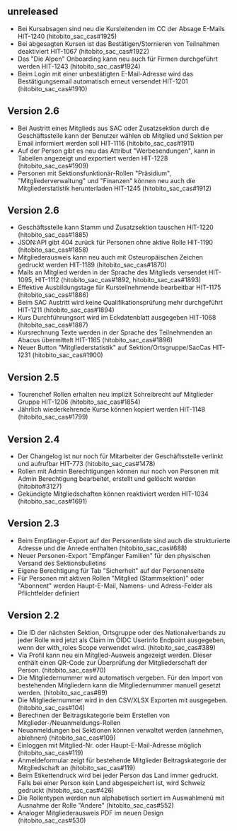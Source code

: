 ## unreleased

* Bei Kursabsagen sind neu die Kursleitenden im CC der Absage E-Mails HIT-1240 (hitobito_sac_cas#1925)
* Bei abgesagten Kursen ist das Bestätigen/Stornieren von Teilnahmen deaktiviert HIT-1067 (hitobito_sac_cas#1922)
* Das "Die Alpen" Onboarding kann neu auch für Firmen durchgeführt werden HIT-1243 (hitobito_sac_cas#1924)
* Beim Login mit einer unbestätigten E-Mail-Adresse wird das Bestätigungsemail automatisch erneut versendet HIT-1201 (hitobito_sac_cas#1910)

## Version 2.6

* Bei Austritt eines Mitglieds aus SAC oder Zusatzsektion durch die Geschäftsstelle kann der Benutzer wählen ob Mitglied und Sektion per Email informiert werden soll HIT-1116 (hitobito_sac_cas#1911)
* Auf der Person gibt es neu das Attribut "Werbesendungen", kann in Tabellen angezeigt und exportiert werden HIT-1228 (hitobito_sac_cas#1909)
* Personen mit Sektionsfunktionär-Rollen "Präsidium", "Mitgliederverwaltung" und "Finanzen" können neu auch die Mitgliederstatistik herunterladen HIT-1245 (hitobito_sac_cas#1912)

## Version 2.6

* Geschäftsstelle kann Stamm und Zusatzsektion tauschen HIT-1220 (hitobito_sac_cas#1885)
* JSON:API gibt 404 zurück für Personen ohne aktive Rolle HIT-1190 (hitobito_sac_cas#1858)
* Mitgliederausweis kann neu auch mit Osteuropäischen Zeichen gedruckt werden HIT-1189 (hitobito_sac_cas#1870)
* Mails an Mitglied werden in der Sprache des Mitglieds versendet HIT-1095, HIT-1112 (hitobito_sac_cas#1892, hitobito_sac_cas#1893)
* Effektive Ausbildungstage für Kursteilnehmende bearbeitbar HIT-1175 (hitobito_sac_cas#1886)
* Beim SAC Austritt wird keine Qualifikationsprüfung mehr durchgeführt HIT-1211 (hitobito_sac_cas#1894)
* Kurs Durchführungsort wird im Eckdatenblatt ausgegeben HIT-1068 (hitobito_sac_cas#1887)
* Kursrechnung Texte werden in der Sprache des Teilnehmenden an Abacus übermittelt HIT-1165 (hitobito_sac_cas#1896)
* Neuer Button "Mitgliederstatistik" auf Sektion/Ortsgruppe/SacCas HIT-1231 (hitobito_sac_cas#1900)

## Version 2.5

* Tourenchef Rollen erhalten neu implizit Schreibrecht auf Mitglieder Gruppe HIT-1206 (hitobito_sac_cas#1854)
* Jährlich wiederkehrende Kurse können kopiert werden HIT-1148 (hitobito_sac_cas#1799)

## Version 2.4

* Der Changelog ist nur noch für Mitarbeiter der Geschäftsstelle verlinkt und aufrufbar HIT-773 (hitobito_sac_cas#1478)
* Rollen mit Admin Berechtigungen können nur noch von Personen mit Admin Berechtigung bearbeitet, erstellt und gelöscht werden (hitobito#3127)
* Gekündigte Mitgliedschaften können reaktiviert werden HIT-1034 (hitobito_sac_cas#1691)

## Version 2.3

* Beim Empfänger-Export auf der Personenliste sind auch die strukturierte Adresse und die Anrede enthalten (hitobito_sac_cas#688)
* Neuer Personen-Export "Empfänger Familien" für den physischen Versand des Sektionsbulletins
* Eigene Berechtigung für Tab "Sicherheit" auf der Personenseite
* Für Personen mit aktiven Rollen "Mitglied (Stammsektion)" oder "Abonnent" werden Haupt-E-Mail, Namens- und Adress-Felder als Pflichtfelder definiert

## Version 2.2

* Die ID der nächsten Sektion, Ortsgruppe oder des Nationalverbands zu jeder Rolle wird jetzt als Claim im OIDC Userinfo Endpoint ausgegeben, wenn der with_roles Scope verwendet wird. (hitobito_sac_cas#389)
* Via Profil kann neu ein Mitglied-Ausweis angezeigt werden. Dieser enthält einen QR-Code zur Überprüfung der Mitgliederschaft der Person. (hitobito_sac_cas#70)
* Die Mitgliedernummer wird automatisch vergeben. Für den Import von bestehenden Mitgliedern kann die Mitgliedernummer manuell gesetzt werden. (hitobito_sac_cas#89)
* Die Mitgliedernummer wird in den CSV/XLSX Exporten mit ausgegeben. (hitobito_sac_cas#104)
* Berechnen der Beitragskategorie beim Erstellen von Mitglieder-/Neuanmeldungs-Rollen
* Neuanmeldungen bei Sektionen können verwaltet werden (annehmen, ablehnen) (hitobito_sac_cas#109)
* Einloggen mit Mitglied-Nr. oder Haupt-E-Mail-Adresse möglich (hitobito_sac_cas#119)
* Anmeldeformular zeigt für bestehende Mitglieder Beitragskategorie der Mitgliedschaft an (hitobito_sac_cas#119)
* Beim Etikettendruck wird bei jeder Person das Land immer gedruckt. Falls bei einer Person kein Land abgespeichert ist, wird Schweiz gedruckt (hitobito_sac_cas#426)
* Die Rollentypen werden nun alphabetisch sortiert im Auswahlmenü mit Ausnahme der Rolle "Andere" (hitobito_sac_cas#552)
* Analoger Mitgliederausweis PDF im neuen Design (hitobito_sac_cas#530)

